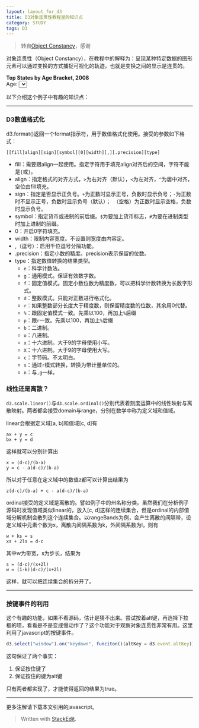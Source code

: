 ```yaml
---
layout: layout_for_d3
title: D3对象连贯性教程里的知识点
category: STUDY
tags: D3
---
```

>转自[Object Constancy](http://bost.ocks.org/mike/constancy/)，感谢

对象连贯性（Object Constancy），在教程中的解释为：呈现某种特定数据的图形元素可以通过变换的方式捕捉可视化的轨迹，也就是变换之间的显示是连贯的。


<!-- excerpt -->

<link rel="stylesheet" href="/assets/css/d3_object_constancy/default.css">

<p id = "chart"></p>

<p id="menu"><b>Top States by Age Bracket, 2008</b><br>Age: <select></select></p>

<script type="text/javascript" src="/assets/js/d3_object_constancy/share.js" ></script>

<link href="/assets/css/metro.min.css" rel="stylesheet">
<link rel="stylesheet" href="/assets/css/default.css">
<link href="/assets/css/petty_colors.css" rel="stylesheet">

以下介绍这个例子中有趣的知识点：

---

### D3数值格式化

d3.format()返回一个format指示符，用于数值格式化使用。接受的参数如下格式：

```
[​[fill]align][sign][symbol][0][width][,][.precision][type]
```

* fill：需要跟align一起使用。指定字符用于填充align对齐后的空间，字符不能是`{`或`}`。
* align：指定格式的对齐方式，`>`为右对齐（默认），`<`为左对齐，`^`为居中对齐，空位由fill填充。
* sign：指定是否显示正负号。`+`为正数时显示正号，负数时显示负号；`-`为正数时不显示正号，负数时显示负号（默认）；` `（空格）为正数时显示空格，负数时显示负号。
* symbol：指定货币或进制的前后缀。`$`为要加上货币标志，`#`为要在进制类型时加上进制的前缀。
* 0：开启0字符填充。
* width：限制内容宽度。不设置则宽度由内容定。
* ,（逗号）：启用千位逗号分隔功能。
* .precision：指定小数的精度。precision表示保留的位数。
* type：指定数值转换的结果类型。
	* `e`：科学计数法。
	* `g`：通用模式。保证有效数字数。
	* `f`：固定值模式。固定小数位数为精度数，可以把科学计数转换为长数字形式。
	* `d`：整数模式。只能对正数进行格式化。
	* `r`：如果整数部分长度大于精度数，则保留精度数的位数，其余用0代替。
	* `%`：跟固定值模式一致。先乘以100，再加上`%`后缀
	* `p`：跟`r`一致。先乘以100，再加上`%`后缀
	* `b`：二进制。
	* `o`：八进制。
	* `x`：十六进制。大于9的字母使用小写。
	* `X`：十六进制。大于9的字母使用大写。
	* `c`：字节码。不太明白。
	* `s`：通过`r`模式转换，转换为带计量单位的。
	* `n`：与`,g`一样。


### 线性还是离散？

`d3.scale.linear()`与`d3.scale.ordinal()`分别代表着刻度运算中的线性映射与离散映射。两者都会接受domain与range，分别在数学中称为定义域和值域。

linear会根据定义域[a, b]和值域[c, d]有

```
ax + y = c
bx + y = d
```

这样就可以分别计算出

```
x = (d-c)/(b-a)
y = c - a(d-c)/(b-a)
```

所以对于任意在定义域中的数值z都可以计算出结果为

```
z(d-c)/(b-a) + c - a(d-c)/(b-a)
```

ordinal接受的定义域是离散的。譬如例子中的州名称分类。虽然我们在分析例子源码时发现值域类似linear的，放入[c, d]这样的连续集合，但是ordinal的内部值域分解机制会散列这个连续集合。以rangeBands为例，会产生离散的间隔带，设定义域中元素个数为x，离散内间隔系数为k，外间隔系数为l，则有

```
w + ks = s
xs + 2ls = d-c
```

其中w为带宽，s为步长，结果为

```
s = (d-c)/(x+2l)
w = (1-k)(d-c)/(x+2l)
```

这样，就可以把连续集合的拆分开了。

---

### 按键事件的利用

这个有趣的功能，如果不看源码，估计是猜不出来。尝试按着alt键，再选择下拉框的项，看看是不是变成慢动作了？这个功能对于观察对象连贯性非常有用。这里利用了javascript的按键事件。

```javascript
d3.select("window").on("keydown", funciton()(altKey = d3.event.altKey));
```

这句保证了两个事实：

1. 保证按住键了
2. 保证按住的键为alt键

只有两者都实现了，才能使得返回的结果为true。

---

更多注解请下载本文引用的javascript。

> Written with [StackEdit](https://stackedit.io/).
